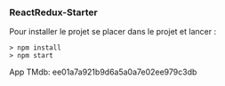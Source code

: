### ReactRedux-Starter

Pour installer le projet se placer dans le projet et lancer :

```
> npm install
> npm start
```

App TMdb: ee01a7a921b9d6a5a0a7e02ee979c3db
